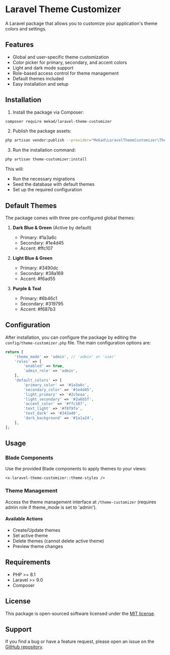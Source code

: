 # Laravel Theme Customizer

A Laravel package that allows you to customize your application's theme colors and settings.

## Features

- Global and user-specific theme customization
- Color picker for primary, secondary, and accent colors
- Light and dark mode support
- Role-based access control for theme management
- Default themes included
- Easy installation and setup

## Installation

1. Install the package via Composer:

```bash
composer require mekad/laravel-theme-customizer
```

2. Publish the package assets:

```bash
php artisan vendor:publish --provider="Mekad\LaravelThemeCustomizer\ThemeCustomizerServiceProvider"
```

3. Run the installation command:

```bash
php artisan theme-customizer:install
```

This will:

- Run the necessary migrations
- Seed the database with default themes
- Set up the required configuration

## Default Themes

The package comes with three pre-configured global themes:

1. **Dark Blue & Green** (Active by default)
   - Primary: #1a3a6c
   - Secondary: #1e4d45
   - Accent: #ffc107

2. **Light Blue & Green**
   - Primary: #3490dc
   - Secondary: #38a169
   - Accent: #f6ad55

3. **Purple & Teal**
   - Primary: #6b46c1
   - Secondary: #319795
   - Accent: #f687b3

## Configuration

After installation, you can configure the package by editing the `config/theme-customizer.php` file. The main configuration options are:

```php
return [
    'theme_mode' => 'admin', // 'admin' or 'user'
    'roles' => [
        'enabled' => true,
        'admin_role' => 'admin',
    ],
    'default_colors' => [
        'primary_color' => '#1a3a6c',
        'secondary_color' => '#1e4d45',
        'light_primary' => '#2c5eaa',
        'light_secondary' => '#2a6b5f',
        'accent_color' => '#ffc107',
        'text_light' => '#f8f9fa',
        'text_dark' => '#343a40',
        'dark_background' => '#1a1a24',
    ],
];
```

## Usage

### Blade Components

Use the provided Blade components to apply themes to your views:

```blade
<x-laravel-theme-customizer::theme-styles />
```

### Theme Management

Access the theme management interface at `/theme-customizer` (requires admin role if theme_mode is set to 'admin').

#### Available Actions

- Create/Update themes
- Set active theme
- Delete themes (cannot delete active theme)
- Preview theme changes

## Requirements

- PHP >= 8.1
- Laravel >= 9.0
- Composer

## License

This package is open-sourced software licensed under the [MIT license](https://opensource.org/licenses/MIT).

## Support

If you find a bug or have a feature request, please open an issue on the [GitHub repository](https://github.com/yourusername/laravel-theme-customizer).
